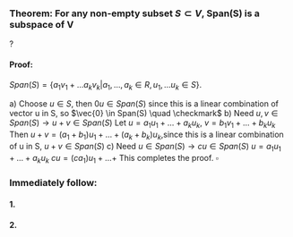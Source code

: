 ### Theorem: For any non-empty subset $S \subset V$, Span(S) is a subspace of V
?
#### Proof: 
$Span(S) = \{a_{1}v_{1}+\dots a_{k}v_{k}|a_{1},\dots,a_{k} \in R, u_{1},\dots u_{k} \in S\}$.

a) Choose $u \in S$, then $0u \in Span(S)$ since this is a linear combination of vector u in S, so $\vec{0} \in Span(S) \quad \checkmark$
b) Need $u,v \in Span(S) \to u+v \in Span(S)$
Let $u = a_{1}u_{1}+\dots+a_{k}u_{k}$, $v=b_{1}v_{1}+\dots+b_{k}u_{k}$
Then $u+v=(a_{1}+b_{1})u_{1}+\dots+(a_{k}+b_{k})u_{k}$,since this is a linear combination of u in S, $u+v \in Span(S)$
c) Need $u \in Span(S) \to cu \in Span(S)$
$u = a_{1}u_{1}+\dots+a_{k}u_{k}$
$cu = (ca_{1})u_{1}+\dots+$
This completes the proof. $\square$

### Immediately follow:

#### 1.
#### 2.